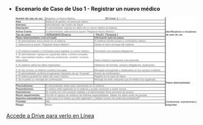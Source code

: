 * **Escenario de Caso de Uso 1 - Registrar un nuevo médico**

  ![Escenario de Caso de Uso - Registrar Nuevo Médico](../Adicionales/Imagenes/Escenario_Caso_Uso_1.png)

[Accede a Drive para verlo en Línea](https://docs.google.com/spreadsheets/d/1DYcL0omo0bcgULFttIOiWe1gIN1v6fZO/edit?usp=sharing&ouid=104565326609395638797&rtpof=true&sd=true)
